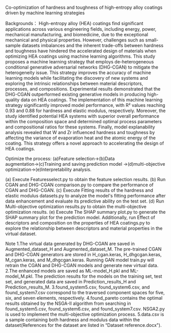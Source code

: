 Co-optimization of hardness and toughness of high-entropy alloy coatings driven by machine learning strategies

Backgrounds：
High-entropy alloy (HEA) coatings find significant applications across various engineering fields, including energy, power, mechanical manufacturing, and biomedicine, due to the exceptional mechanical and physical properties. However, challenges such as small-sample datasets imbalances and the inherent trade-offs between hardness and toughness have hindered the accelerated design of materials when optimizing HEA coatings using machine learning algorithms. This study proposes a machine learning strategy that employs de-heterogeneous conditional generative adversarial networks (DHG-CGAN) to mitigate the heterogeneity issue. This strategy improves the accuracy of machine learning models while facilitating the discovery of new systems and exploring the intrinsic relationships between material descriptors, processes, and compositions. Experimental results demonstrated that the DHG-CGAN outperformed existing generative models in producing high-quality data on HEA coatings. The implementation of this machine learning strategy significantly improved model performance, with R² values reaching 0.93 and 0.88 for hardness and elastic modulus, respectively. Moreover, the study identified potential HEA systems with superior overall performance within the composition space and determined optimal process parameters and compositional ratios for these systems. Finally, model explanability analysis revealed that W and Zr influenced hardness and toughness by affecting the variance of evaporation heat and the atomic energy of the coating. This strategy offers a novel approach to accelerating the design of HEA coatings.

Optimize the process:
(a)Feature selection→(b)Data augmentation→(c)Training and saving prediction model →(d)multi-objective optimization→(e)Interpretability analysis.

(a) Execute Featuresselect.py to obtain the feature selection results.
(b) Run CGAN and DHG-CGAN comparison.py to compare the performance of CGAN and DHG-CGAN.
(c) Execute Fitting results of the hardness and elastic modulus datasets.py to analyze the model's fitting performance after data enhancement and evaluate its predictive ability on the test set.
(d) Run Multi-objective optimization results.py to obtain the multi-objective optimization results.
(e) Execute The SHAP summary plot.py to generate the SHAP summary plot for the prediction model. Additionally, run Effect of descriptors and composition on the properties of HEA coatings.py to explore the relationship between descriptors and material properties in the virtual dataset.

Note
1.The virtual data generated by DHG-CGAN are saved in Augmented_dataset_H and Augmented_dataset_M. The pre-trained CGAN and DHG-CGAN generators are stored in H_cgan.keras, H_dhgcgan.keras, M_cgan.keras, and M_dhgcgan.keras. Running GAN model train.py will retrain the CGAN and DHG-CGAN models and generate new virtual data.
2.The enhanced models are saved as ML-model_H.pkl and ML-model_M.pkl. The prediction results for the models on the training set, test set, and generated data are saved in Prediction_results_H and Prediction_results_M.
3.found_system5.csv, found_system6.csv, and found_system7.csv correspond to the traversed component spaces for five, six, and seven elements, respectively.
4.found_pareto contains the optimal results obtained by the NSGA-II algorithm from searching in found_system5.csv, found_system6.csv, and found_system7.csv. NSGA2.py is used to implement the multi-objective optimization process.
5.data.csv is a sample containing both hardness and modulus data within the dataset(References for the dataset are listed in “Dataset reference.docx").

